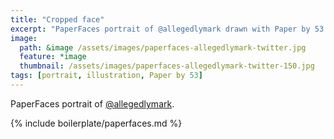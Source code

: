 ```yaml
---
title: "Cropped face"
excerpt: "PaperFaces portrait of @allegedlymark drawn with Paper by 53 on an iPad."
image: 
  path: &image /assets/images/paperfaces-allegedlymark-twitter.jpg 
  feature: *image
  thumbnail: /assets/images/paperfaces-allegedlymark-twitter-150.jpg
tags: [portrait, illustration, Paper by 53]
---
```


PaperFaces portrait of [@allegedlymark](https://twitter.com/allegedlymark).

{% include boilerplate/paperfaces.md %}
